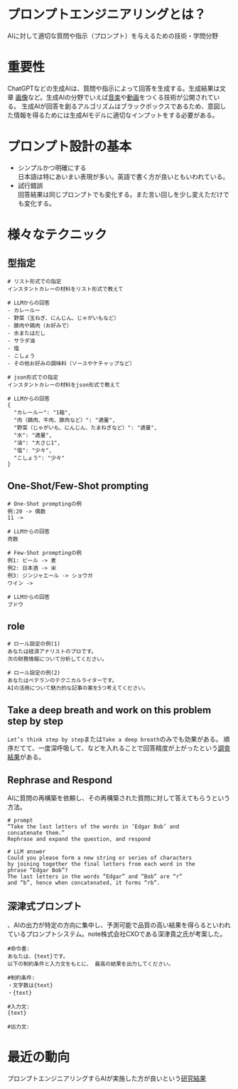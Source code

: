 # プロンプトエンジニアリングとは？
AIに対して適切な質問や指示（プロンプト）を与えるための技術・学問分野

# 重要性
ChatGPTなどの生成AIは、質問や指示によって回答を生成する。生成結果は文章
[画像](https://openai.com/dall-e-3)など。生成AIの分野でいえば[音楽](https://www.suno.ai/)や[動画](https://openai.com/sora)をつくる技術が公開されている。
生成AIが回答を創るアルゴリズムはブラックボックスであるため、意図した情報を得るためには生成AIモデルに適切なインプットをする必要がある。

# プロンプト設計の基本
- シンプルかつ明確にする  
日本語は特にあいまい表現が多い。英語で書く方が良いともいわれている。
- 試行錯誤  
回答結果は同じプロンプトでも変化する。また言い回しを少し変えただけでも変化する。

# 様々なテクニック
## 型指定
```
# リスト形式での指定
インスタントカレーの材料をリスト形式で教えて

# LLMからの回答
- カレールー
- 野菜（玉ねぎ、にんじん、じゃがいもなど）
- 豚肉や鶏肉（お好みで）
- 水またはだし
- サラダ油
- 塩
- こしょう
- その他お好みの調味料（ソースやケチャップなど）
```

```
# json形式での指定
インスタントカレーの材料をjson形式で教えて

# LLMからの回答
{
  "カレールー": "1箱",
  "肉（鶏肉、牛肉、豚肉など）": "適量",
  "野菜（じゃがいも、にんじん、たまねぎなど）": "適量",
  "水": "適量",
  "油": "大さじ1",
  "塩": "少々",
  "こしょう": "少々"
}
```

## One-Shot/Few-Shot prompting
```
# One-Shot promptingの例
例:20 -> 偶数
11 ->

# LLMからの回答
奇数
```

```
# Few-Shot promptingの例
例1: ビール -> 麦
例2: 日本酒 -> 米
例3: ジンジャエール -> ショウガ
ワイン -> 

# LLMからの回答
ブドウ
```

## role
```
# ロール設定の例(1)
あなたは経済アナリストのプロです。
次の財務情報について分析してください。

# ロール設定の例(2)
あなたはベテランのテクニカルライターです。
AIの活用について魅力的な記事の案を5つ考えてください。
```

## Take a deep breath and work on this problem step by step
`Let’s think step by step`または`Take a deep breath`のみでも効果がある。
順序だてて、一度深呼吸して、などを入れることで回答精度が上がったという[調査結果](https://arxiv.org/abs/2309.03409)がある。


## Rephrase and Respond
AIに質問の再構築を依頼し、その再構築された質問に対して答えてもらうという方法。
```
# prompt
“Take the last letters of the words in ‘Edgar Bob’ and
concatenate them.”
Rephrase and expand the question, and respond

# LLM answer
Could you please form a new string or series of characters
by joining together the final letters from each word in the
phrase “Edgar Bob”?
The last letters in the words “Edgar” and “Bob” are “r”
and “b”, hence when concatenated, it forms “rb”.
```

## 深津式プロンプト
、AIの出力が特定の方向に集中し、予測可能で品質の高い結果を得らるといわれているプロンプトシステム。note株式会社CXOである深津貴之氏が考案した。
```
#命令書:
あなたは、{text}です。
以下の制約条件と入力文をもとに、 最高の結果を出力してください。

#制約条件:
・文字数は{text}
・{text}

#入力文:
{text}

#出力文:
```

# 最近の動向
プロンプトエンジニアリングすらAIが実施した方が良いという[研究結果](https://gigazine.net/news/20240308-ai-take-over-prompt-engineering/)
